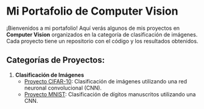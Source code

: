 # Mi Portafolio de Computer Vision

¡Bienvenidos a mi portafolio! Aquí verás algunos de mis proyectos en **Computer Vision** organizados en la categoría de clasificación de imágenes. Cada proyecto tiene un repositorio con el código y los resultados obtenidos.

## Categorías de Proyectos:

1. **Clasificación de Imágenes**
   - [Proyecto CIFAR-10](./https://github.com/DianaMLlamocaZ/CLASIFICACION_IMAGENES/tree/main/ComputerVision-CIFAR10): Clasificación de imágenes utilizando una red neuronal convolucional (CNN).
   - [Proyecto MNIST](./Clasificacion_Imagenes/proyecto_mnist/README.md): Clasificación de dígitos manuscritos utilizando una CNN.
